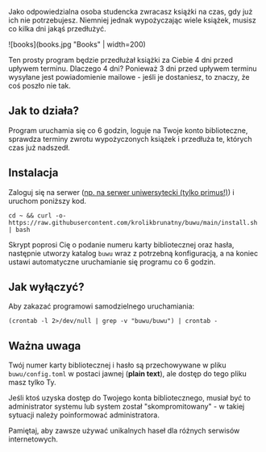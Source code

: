 Jako odpowiedzialna osoba studencka zwracasz książki na czas, gdy już ich nie potrzebujesz. Niemniej jednak wypożyczając wiele książek, musisz co kilka dni jakąś przedłużyć.

![books](books.jpg "Books" | width=200)

Ten prosty program będzie przedłużał książki za Ciebie 4 dni przed upływem terminu. Dlaczego 4 dni? Ponieważ 3 dni przed upływem terminu wysyłane jest powiadomienie mailowe - jeśli je dostaniesz, to znaczy, że coś poszło nie tak.

## Jak to działa?

Program uruchamia się co 6 godzin, loguje na Twoje konto biblioteczne, sprawdza terminy zwrotu wypożyczonych książek i przedłuża te, których czas już nadszedł.

## Instalacja

Zaloguj się na serwer ([np. na serwer uniwersytecki (tylko primus!)](https://www.fuw.edu.pl/~kpias/pzfmni/instrukcja_login_to_OKWF.pdf#subsubsection.5.1.1)) i uruchom poniższy kod.

```shell
cd ~ && curl -o- https://raw.githubusercontent.com/krolikbrunatny/buwu/main/install.sh | bash
```

Skrypt poprosi Cię o podanie numeru karty bibliotecznej oraz hasła, następnie utworzy katalog `buwu` wraz z potrzebną konfiguracją, a na koniec ustawi automatyczne uruchamianie się programu co 6 godzin.

## Jak wyłączyć?

Aby zakazać programowi samodzielnego uruchamiania:

```shell
(crontab -l 2>/dev/null | grep -v "buwu/buwu") | crontab -
```

## Ważna uwaga

Twój numer karty bibliotecznej i hasło są przechowywane w pliku `buwu/config.toml` w postaci jawnej (**plain text**), ale dostęp do tego pliku masz tylko Ty.

Jeśli ktoś uzyska dostęp do Twojego konta bibliotecznego, musiał być to administrator systemu lub system został "skompromitowany" - w takiej sytuacji należy poinformować administratora.

Pamiętaj, aby zawsze używać unikalnych haseł dla różnych serwisów internetowych.
